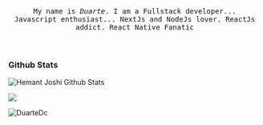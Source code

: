 
<p align="center" >
  <samp>
    My name is <em>Duarte</em>. I am a Fullstack developer... 
  <br/> Javascript enthusiast... NextJs and NodeJs lover. ReactJs addict. React Native Fanatic
  
  </samp>
  <br/>
  <br/>
  <br/>
</p>

<!--
**DuarteDc/DuarteDc** is a ✨ _special_ ✨ repository because its `README.md` (this file) appears on your GitHub profile.

Here are some ideas to get you started:

- 🔭 I’m currently working on ...
- 🌱 I’m currently learning ...
- 👯 I’m looking to collaborate on ...
- 🤔 I’m looking for help with ...
- 💬 Ask me about ...
- 📫 How to reach me: ...
- 😄 Pronouns: ...
- ⚡ Fun fact: ...
-->

### Github Stats
<!--
[![Anand K. Mainali GitHub Stats](https://github-readme-stats.vercel.app/api?username=DuarteDc&show_icons=true&count_private=true&theme=gruvbox)](https://github.com/DuarteDc) -->

![Hemant Joshi Github Stats](https://github-readme-stats.vercel.app/api?username=DuarteDc&show_icons=true&title_color=fff&icon_color=79ff97&text_color=9f9f9f&bg_color=151515)

<img  float="right" src="https://github-readme-stats.vercel.app/api/top-langs/?username=DuarteDc&theme=tokyonight&show_icons=true" />

<p><img align="center" src="https://github-readme-streak-stats.herokuapp.com/?user=DuarteDc&theme=dark&background=0d1117&date_format=M%20j%5B%2C%20Y%5D" alt="DuarteDc" /></p>
